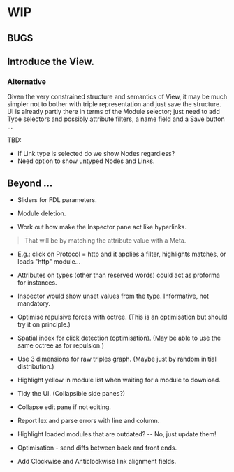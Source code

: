 
# WIP

## BUGS


## Introduce the View.

### Alternative

Given the very constrained structure and semantics of View, it may be much simpler not to bother with triple representation and just save the structure. UI is already partly there in terms of the Module selector; just need to add Type selectors and possibly attribute filters, a name field and a Save button ...

TBD:

- If Link type is selected do we show Nodes regardless?
- Need option to show untyped Nodes and Links.

## Beyond ...

- Sliders for FDL parameters.

- Module deletion.

- Work out how make the Inspector pane act like hyperlinks.
> That will be by matching the attribute value with a Meta.
- E.g.: click on Protocol = http and it applies a filter, highlights matches, or loads "http" module...

- Attributes on types (other than reserved words) could act as proforma for instances.
- Inspector would show unset values from the type. Informative, not mandatory.

- Optimise repulsive forces with octree. (This is an optimisation but should try it on principle.)
- Spatial index for click detection (optimisation). (May be able to use the same octree as for repulsion.)

- Use 3 dimensions for raw triples graph. (Maybe just by random initial distribution.)
- Highlight yellow in module list when waiting for a module to download.

- Tidy the UI. (Collapsible side panes?)
- Collapse edit pane if not editing.

- Report lex and parse errors with line and column.
- Highlight loaded modules that are outdated? -- No, just update them!

- Optimisation - send diffs between back and front ends.

- Add Clockwise and Anticlockwise link alignment fields.
